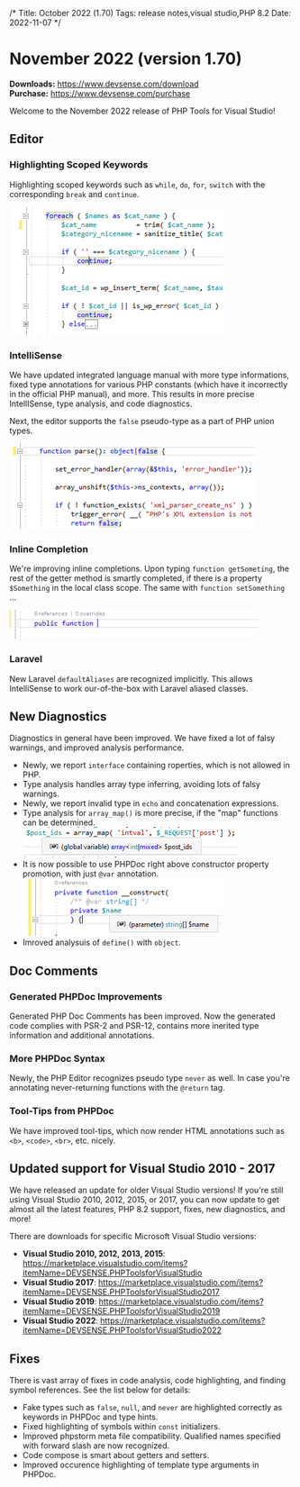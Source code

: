 /*
Title: October 2022 (1.70)
Tags: release notes,visual studio,PHP 8.2
Date: 2022-11-07
*/

# November 2022 (version 1.70)

**Downloads:** https://www.devsense.com/download<br/>
**Purchase:** https://www.devsense.com/purchase

Welcome to the November 2022 release of PHP Tools for Visual Studio!

## Editor

### Highlighting Scoped Keywords

Highlighting scoped keywords such as `while`, `do`, `for`, `switch` with the corresponding `break` and `continue`.

![highlight scope keyword](imgs/highlight-scope.png)

### IntelliSense

We have updated integrated language manual with more type informations, fixed type annotations for various PHP constants (which have it incorrectly in the official PHP manual), and more. This results in more precise IntellISense, type analysis, and code diagnostics.

Next, the editor supports the `false` pseudo-type as a part of PHP union types.

![false keyword](imgs/false_keyword.png)

### Inline Completion

We're improving inline completions. Upon typing `function getSometing`, the rest of the getter method is smartly completed, if there is a property `$Something` in the local class scope. The same with `function setSomething` ...

![composelens property](imgs/vs-composelens-property.gif)

### Laravel

New Laravel `defaultAliases` are recognized implicitly. This allows IntelliSense to work our-of-the-box with Laravel aliased classes.

## New Diagnostics

Diagnostics in general have been improved. We have fixed a lot of falsy warnings, and improved analysis performance.

- Newly, we report `interface` containing roperties, which is not allowed in PHP.
- Type analysis handles array type inferring, avoiding lots of falsy warnings.
- Newly, we report invalid type in `echo` and concatenation expressions.
- Type analysis for `array_map()` is more precise, if the "map" functions can be determined.
  ![array_map() type inferrence](imgs/array_map_type.png)
- It is now possible to use PHPDoc right above constructor property promotion, with just `@var` annotation.
  ![property promotion @var](imgs/ctor-property-phpdoc.png)
- Imroved analysuis of `define()` with `object`.

## Doc Comments

### Generated PHPDoc Improvements

Generated PHP Doc Comments has been improved. Now the generated code complies with PSR-2 and PSR-12, contains more inerited type information and additional annotations.

### More PHPDoc Syntax

Newly, the PHP Editor recognizes pseudo type `never` as well. In case you're annotating never-returning functions with the `@return` tag.

### Tool-Tips from PHPDoc

We have improved tool-tips, which now render HTML annotations such as `<b>`, `<code>`, `<br>`, etc. nicely.

## Updated support for Visual Studio 2010 - 2017

We have released an update for older Visual Studio versions! If you're still using Visual Studio 2010, 2012, 2015, or 2017, you can now update to get almost all the latest features, PHP 8.2 support, fixes, new diagnostics, and more!

There are downloads for specific Microsoft Visual Studio versions:

- **Visual Studio 2010, 2012, 2013, 2015**: https://marketplace.visualstudio.com/items?itemName=DEVSENSE.PHPToolsforVisualStudio
- **Visual Studio 2017**: https://marketplace.visualstudio.com/items?itemName=DEVSENSE.PHPToolsforVisualStudio2017
- **Visual Studio 2019**: https://marketplace.visualstudio.com/items?itemName=DEVSENSE.PHPToolsforVisualStudio2019
- **Visual Studio 2022**: https://marketplace.visualstudio.com/items?itemName=DEVSENSE.PHPToolsforVisualStudio2022

## Fixes

There is vast array of fixes in code analysis, code highlighting, and finding symbol references. See the list below for details:

- Fake types such as `false`, `null`, and `never` are highlighted correctly as keywords in PHPDoc and type hints.
- Fixed highlighting of symbols within `const` initializers.
- Improved phpstorm meta file compatibility. Qualified names specified with forward slash are now recognized.
- Code compose is smart about getters and setters.
- Improved occurence highlighting of template type arguments in PHPDoc.
